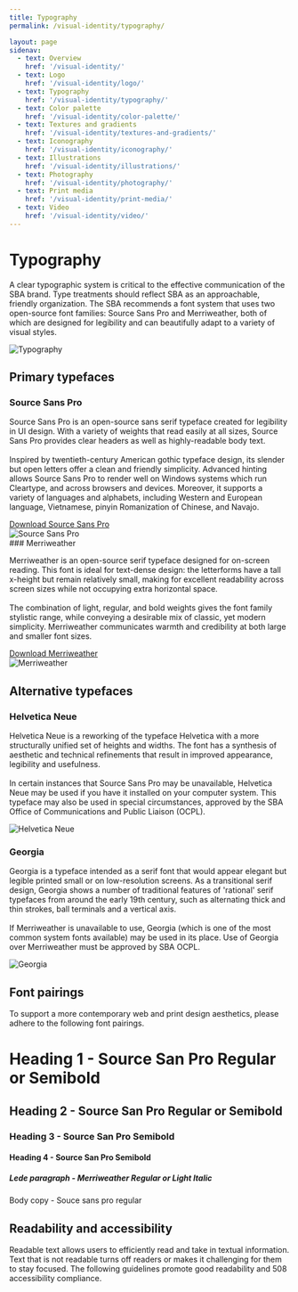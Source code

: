 ```yaml
---
title: Typography
permalink: /visual-identity/typography/

layout: page
sidenav:
  - text: Overview
    href: '/visual-identity/'
  - text: Logo
    href: '/visual-identity/logo/'
  - text: Typography
    href: '/visual-identity/typography/'
  - text: Color palette
    href: '/visual-identity/color-palette/'
  - text: Textures and gradients
    href: '/visual-identity/textures-and-gradients/'
  - text: Iconography
    href: '/visual-identity/iconography/'
  - text: Illustrations
    href: '/visual-identity/illustrations/'
  - text: Photography
    href: '/visual-identity/photography/'
  - text: Print media
    href: '/visual-identity/print-media/'
  - text: Video
    href: '/visual-identity/video/'
---
```


# Typography

<div class="usa-grid-full">  
  <div class="usa-width-two-thirds">
    <p>A clear typographic system is critical to the effective communication of the SBA brand. Type treatments should reflect SBA as an approachable, friendly organization. The SBA recommends a font system that uses two open-source font families: Source Sans Pro and Merriweather, both of which are designed for legibility and can beautifully adapt to a variety of visual styles.</p>
  </div>
  <div class="usa-width-one-third">
    <img src="{{ site.baseurl }}/assets/sba/img/pages/typography/typography.svg" alt="Typography" /> 
  </div>
</div>

## Primary typefaces

<div class="usa-grid-full">  
  <div class="usa-width-two-thirds">
    <h3>Source Sans Pro</h3>
    <p>Source Sans Pro is an open-source sans serif typeface created for legibility in UI design. With a variety of weights that read easily at all sizes, Source Sans Pro provides clear headers as well as highly-readable body text.
    <br /> 
    <br /> 
    Inspired by twentieth-century American gothic typeface design, its slender but open letters offer a clean and friendly simplicity. Advanced hinting allows Source Sans Pro to render well on Windows systems which run Cleartype, and across browsers and devices. Moreover, it supports a variety of languages and alphabets, including Western and European language, Vietnamese, pinyin Romanization of Chinese, and Navajo.
    </p>
    <a class="usa-button" href="{{ site.baseurl }}/assets/sba/Source_Sans_Pro.zip">Download Source Sans Pro</a>
  </div>
  <div class="usa-width-one-third">
    <img src="{{ site.baseurl }}/assets/sba/img/pages/typography/primary-typefaces-source-sans-pro.svg" alt="Source Sans Pro" /> 
  </div>
</div>
### Merriweather
<div class="usa-grid-full">  
  <div class="usa-width-two-thirds">
    <p>
    Merriweather is an open-source serif typeface designed for on-screen reading. This font is ideal for text-dense design: the letterforms have a tall x-height but remain relatively small, making for excellent readability across screen sizes while not occupying extra horizontal space.
    <br /> 
    <br /> 
    The combination of light, regular, and bold weights gives the font family stylistic range, while conveying a desirable mix of classic, yet modern simplicity. Merriweather communicates warmth and credibility at both large and smaller font sizes.
    </p>
    <a class="usa-button" href="{{ site.baseurl }}/assets/sba/Merriweather.zip">Download Merriweather</a>
  </div>
  <div class="usa-width-one-third">
    <img src="{{ site.baseurl }}/assets/sba/img/pages/typography/primary-typefaces-merriweather.svg" alt="Merriweather" /> 
  </div>
</div>

## Alternative typefaces

### Helvetica Neue
<div class="usa-grid-full">  
    <div class="usa-width-two-thirds">
        <p>
        Helvetica Neue is a reworking of the typeface Helvetica with a more structurally unified set of heights and widths. The font has a synthesis of aesthetic and technical refinements that result in improved appearance, legibility and usefulness.
        <br /> 
        <br /> 
        In certain instances that Source Sans Pro may be unavailable, Helvetica Neue may be used if you have it installed on your computer system. This typeface may also be used in special circumstances, approved by the SBA Office of Communications and Public Liaison (OCPL).
        </p>
    </div>
    <div class="usa-width-one-third">
        <img src="{{ site.baseurl }}/assets/sba/img/pages/typography/alternative-typefaces-helvetica-neue.svg" alt="Helvetica Neue" /> 
    </div>
</div>

### Georgia
<div class="usa-grid-full">  
    <div class="usa-width-two-thirds">
        <p>
        Georgia is a typeface intended as a serif font that would appear elegant but legible printed small or on low-resolution screens. As a transitional serif design, Georgia shows a number of traditional features of 'rational' serif typefaces from around the early 19th century, such as alternating thick and thin strokes, ball terminals and a vertical axis.
        <br /> 
        <br /> 
        If Merriweather is unavailable to use, Georgia (which is one of the most common system fonts available) may be used in its place. Use of Georgia over Merriweather must be approved by SBA OCPL.
        </p>
    </div>
    <div class="usa-width-one-third">
        <img src="{{ site.baseurl }}/assets/sba/img/pages/typography/alternative-typefaces-georgia.svg" alt="Georgia" /> 
    </div>
</div>

## Font pairings

To support a more contemporary web and print design aesthetics, please adhere to the following font pairings.

# Heading 1 - Source San Pro Regular or Semibold
## Heading 2 - Source San Pro Regular or Semibold
### Heading 3 - Source San Pro Semibold
#### Heading 4 - Source San Pro Semibold
##### Lede paragraph - Merriweather Regular or Light Italic

Body copy - Souce sans pro regular

## Readability and accessibility

Readable text allows users to efficiently read and take in textual information. Text that is not readable turns off readers or makes it challenging for them to stay focused. The following guidelines promote good readability and 508 accessibility compliance.


